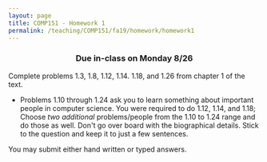 ```yaml
---
layout: page
title: COMP151 - Homework 1
permalink: /teaching/COMP151/fa19/homework/homework1
---
```


<h3 align="center">
 Due in-class on Monday 8/26
</h3>

Complete problems 1.3, 1.8, 1.12, 1.14. 1.18, and 1.26 from chapter 1 of the text.
* Problems 1.10 through 1.24 ask you to learn something about important people in computer science. You were required to do 1.12, 1.14, and 1.18;  Choose *two additional* problems/people from the 1.10 to 1.24 range and do those as well. Don't go over board with the biographical details. Stick to the question and keep it to just a few sentences.

You may submit either hand written or typed answers.
